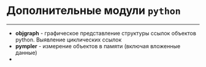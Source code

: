 # Дополнительные модули `python`
***
- **objgraph** - графическое представление структуры ссылок объектов python. Выявление циклических ссылок
- **pympler** - измерение объектов в памяти (включая вложенные данные)
- 
